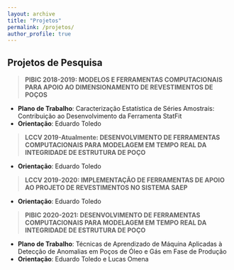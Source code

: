 ```yaml
---
layout: archive
title: "Projetos"
permalink: /projetos/
author_profile: true
---
```

 
## Projetos de Pesquisa

> **PIBIC 2018-2019: MODELOS E FERRAMENTAS COMPUTACIONAIS PARA APOIO AO DIMENSIONAMENTO DE REVESTIMENTOS DE POÇOS**
- **Plano de Trabalho**: Caracterização Estatística de Séries Amostrais: Contribuição ao Desenvolvimento da Ferramenta StatFit
- **Orientação**: Eduardo Toledo

> **LCCV 2019-Atualmente: DESENVOLVIMENTO DE FERRAMENTAS COMPUTACIONAIS PARA MODELAGEM EM TEMPO REAL DA INTEGRIDADE DE ESTRUTURA DE POÇO**
- **Orientação**: Eduardo Toledo

> **LCCV 2019-2020: IMPLEMENTAÇÃO DE FERRAMENTAS DE APOIO AO PROJETO DE REVESTIMENTOS NO SISTEMA SAEP**
- **Orientação**: Eduardo Toledo

> **PIBIC 2020-2021: DESENVOLVIMENTO DE FERRAMENTAS COMPUTACIONAIS PARA MODELAGEM EM TEMPO REAL DA INTEGRIDADE DE ESTRUTURA DE POÇO**
- **Plano de Trabalho**: Técnicas de Aprendizado de Máquina Aplicadas à Detecção de Anomalias em Poços de Óleo e Gás em Fase de Produção
- **Orientação**: Eduardo Toledo e Lucas Omena

